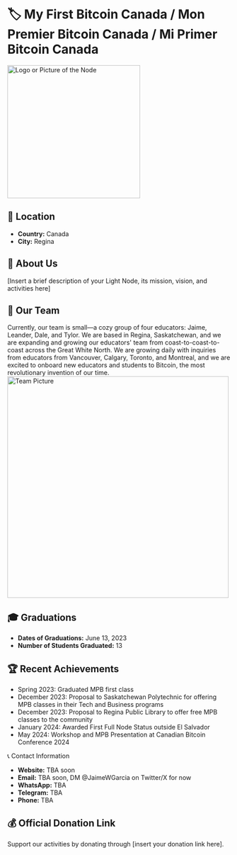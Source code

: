 # 🏷️ My First Bitcoin Canada / Mon Premier Bitcoin Canada / Mi Primer Bitcoin Canada
<img src="https://github.com/MyFirstBitcoin/Light-Node-Directory/blob/main/logo_placeholder.png" width="300" alt="Logo or Picture of the Node"> <!-- 1 picture maximum -->

## 📍 Location
- **Country:** Canada
- **City:** Regina

## 📖 About Us
[Insert a brief description of your Light Node, its mission, vision, and activities here]

## 👥 Our Team
Currently, our team is small—a cozy group of four educators: Jaime, Leander, Dale, and Tylor. We are based in Regina, Saskatchewan, and we are expanding and growing our educators' team from coast-to-coast-to-coast across the Great White North. We are growing daily with inquiries from educators from Vancouver, Calgary, Toronto, and Montreal, and we are excited to onboard new educators and students to Bitcoin, the most revolutionary invention of our time.
<img src="https://github.com/MyFirstBitcoin/Light-Node-Directory/blob/main/team_placeholder.png" width="500" alt="Team Picture"> <!-- 1 picture maximum -->

## 🎓 Graduations
- **Dates of Graduations:** June 13, 2023
- **Number of Students Graduated:** 13

## 🏆 Recent Achievements
<ul>
  <li>Spring 2023: Graduated MPB first class</li>
  <li>December 2023: Proposal to Saskatchewan Polytechnic for offering MPB classes in their Tech and Business programs</li>
  <li>December 2023: Proposal to Regina Public Library to offer free MPB classes to the community</li>
  <li>January 2024: Awarded First Full Node Status outside El Salvador</li>
  <li>May 2024: Workshop and MPB Presentation at Canadian Bitcoin Conference 2024</li>
</ul

## 📞 Contact Information
- **Website:** TBA soon
- **Email:** TBA soon, DM @JaimeWGarcia on Twitter/X for now
- **WhatsApp:** TBA
- **Telegram:** TBA
- **Phone:** TBA

## 💰 Official Donation Link
Support our activities by donating through [insert your donation link here].
